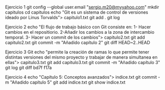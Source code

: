 Ejercicio 1
git config --global user.email "sergio.m20@myyahoo.com"
mkdir capitulos
cd capitulos
echo "Git es un sistema de control de versiones ideado por Linus Torvalds"> capitulo1.txt
git add .
git log

Ejercicio 2
echo "El flujo de trabajo básico con Git consiste en: 1- Hacer cambios en el repositiorio. 2-Añadir los cambios a la zona de intercambio temporal. 3- Hacer un commit de los cambios"> capitulo2.txt
git add capitulo2.txt
git commit -m "Añadido capítulo 2"
git diff HEAD~2..HEAD

Ejercicio 3
Git echo "permite la creación de ramas lo que permite tener distintas versiones del mismo proyecto y trabajar de manera simultanea en ellas"> capitulo3.txt
git add capitulo3.txt
git commit -m "Añadido capítulo 3"
git log
git diff bd7f f17a

Ejercicio 4
echo "Capítulo 5: Conceptos avanzados"> indice.txt
git commit -m "Añadido capítulo 5"
git add indice.txt
git show indice.txt
